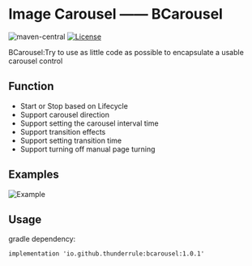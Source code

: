 # Image Carousel —— BCarousel
![maven-central](https://img.shields.io/maven-central/v/io.github.thunderrule/bcarousel)
[![License](https://img.shields.io/badge/License%20-Apache%202-337ab7.svg)](https://www.apache.org/licenses/LICENSE-2.0)


BCarousel:Try to use as little code as possible to encapsulate a usable carousel control
## Function
- Start or Stop based on Lifecycle
- Support carousel direction
- Support setting the carousel interval time
- Support transition effects
- Support setting transition time
- Support turning off manual page turning
## Examples
![Example](resources/bcarousel.gif "working example")
## Usage
gradle dependency:
```
implementation 'io.github.thunderrule:bcarousel:1.0.1'
```
